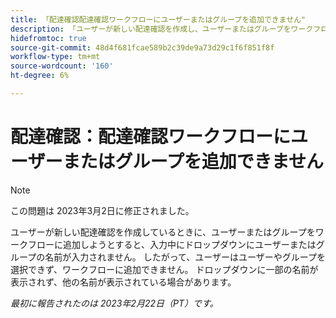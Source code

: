 ```yaml
---
title: 「配達確認配達確認ワークフローにユーザーまたはグループを追加できません"
description: 「ユーザーが新しい配達確認を作成し、ユーザーまたはグループをワークフローに追加しようとした場合、入力中にドロップダウンにユーザーまたはグループの名前が入力されません。 したがって、ユーザーはユーザーやグループを選択できず、ワークフローに追加できません。 ドロップダウンに一部の名前が表示されず、他の名前が表示されている場合があります。
hidefromtoc: true
source-git-commit: 48d4f681fcae589b2c39de9a73d29c1f6f851f8f
workflow-type: tm+mt
source-wordcount: '160'
ht-degree: 6%

---
```



# 配達確認：配達確認ワークフローにユーザーまたはグループを追加できません

>[!NOTE]
>
>この問題は 2023年3月2日に修正されました。

ユーザーが新しい配達確認を作成しているときに、ユーザーまたはグループをワークフローに追加しようとすると、入力中にドロップダウンにユーザーまたはグループの名前が入力されません。 したがって、ユーザーはユーザーやグループを選択できず、ワークフローに追加できません。 ドロップダウンに一部の名前が表示されず、他の名前が表示されている場合があります。

_最初に報告されたのは 2023年2月22日（PT）です。_


